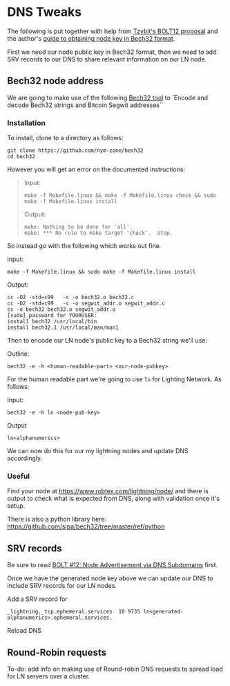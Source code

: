 # DNS Tweaks
The following is put together with help from [Tzybit's BOLT12 proposal](https://github.com/tyzbit/lightning-rfc/blob/bolt12-node-dns-advertisement/12-node-dns-advertisement.md) and the author's [guide to obtaining node key in Bech32 format](https://gist.github.com/bretton/7afb35c907b27655a57acc64fdf7a60c).

First we need our node public key in Bech32 format, then we need to add SRV records to our DNS to share relevant information on our LN node.

## Bech32 node address
We are going to make use of the following [Bech32 tool](https://github.com/nym-zone/bech32) to `Encode and decode Bech32 strings and Bitcoin Segwit addresses``

### Installation

To install, clone to a directory as follows:

```
git clone https://github.com/nym-zone/bech32
cd bech32
```

However you will get an error on the documented instructions:

> Input:  
> ```  
> make -f Makefile.linux && make -f Makefile.linux check && sudo make -f Makefile.linux install  
> ```  
> Output:  
> ```  
> make: Nothing to be done for 'all'.  
> make: *** No rule to make target 'check'.  Stop.  
> ```  
  

So instead go with the following which works out fine.

Input:
```
make -f Makefile.linux && sudo make -f Makefile.linux install
```

Output:
```
cc -O2 -std=c99   -c -o bech32.o bech32.c
cc -O2 -std=c99   -c -o segwit_addr.o segwit_addr.c
cc -o bech32 bech32.o segwit_addr.o 
[sudo] password for YOURUSER: 
install bech32 /usr/local/bin
install bech32.1 /usr/local/man/man1
```

Then to encode our LN node's public key to a Bech32 string we'll use:

Outline:
```
bech32 -e -h <human-readable-part> <our-node-pubkey>
```

For the human readable part we're going to use `ln` for Lighting Network. As follows:

Input:
```
bech32 -e -h ln <node-pub-key>
```

Output
```
ln<alphanumerics>
```

We can now do this for our my lightning nodes and update DNS accordingly.

### Useful
Find your node at https://www.robtex.com/lightning/node/ and there is output to check what is expected from DNS, along with validation once it's setup.

There is also a python library here: https://github.com/sipa/bech32/tree/master/ref/python

## SRV records

Be sure to read [BOLT #12: Node Advertisement via DNS Subdomains](https://github.com/tyzbit/lightning-rfc/blob/bolt12-node-dns-advertisement/12-node-dns-advertisement.md) first.

Once we have the generated node key above we can update our DNS to include SRV records for our LN nodes.

Add a SRV record for 

```
_lightning._tcp.ephemeral.services	10 9735 ln<generated-alphanumerics>.ephemeral.services.
```

Reload DNS

## Round-Robin requests

To-do: add info on making use of Round-robin DNS requests to spread load for LN servers over a cluster.